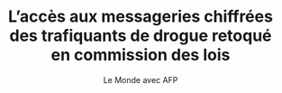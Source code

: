 ---
layout: post
title: "L’accès aux messageries chiffrées des trafiquants de drogue retoqué en commission des lois"
link: https://www.lemonde.fr/societe/article/2025/03/06/lutte-contre-le-narcotrafic-le-dispositif-d-acces-aux-messageries-chiffrees-des-trafiquants-retoque-en-commission_6576639_3224.html
author: "Le Monde avec AFP"
published_date: "06/03/2025"
description: "Des députés de nombreux groupes politiques craignaient que ce dispositif crée « une vulnérabilité et une faille de sécurité » touchant finalement « tous les usagers » de ces moyens de communication comme WhatsApp ou Signal."
language: "fr"
categories: "Liens"
tags: "chiffrement surveillance législation vie-privée"
og-tags: "chiffrement surveillance législation vie-privée"
permalink: /:categories/:year/:month/:day/:title/
---